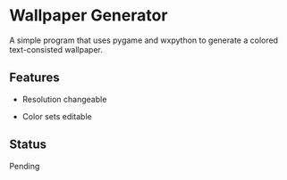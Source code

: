 # Wallpaper Generator
A simple program that uses pygame and wxpython to generate a colored text-consisted wallpaper.

## Features
- Resolution changeable

- Color sets editable

## Status
Pending
